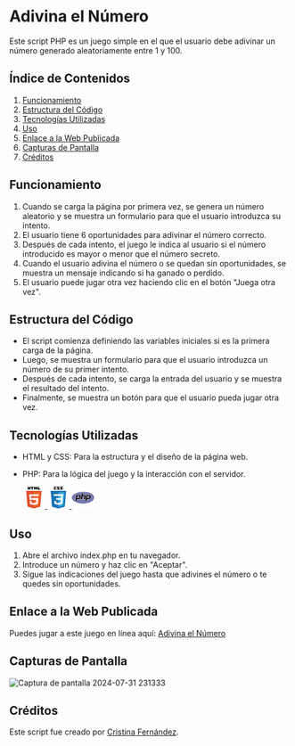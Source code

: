 # Adivina el Número

Este script PHP es un juego simple en el que el usuario debe adivinar un número generado aleatoriamente entre 1 y 100.

## Índice de Contenidos
1. [Funcionamiento](#funcionamiento)
2. [Estructura del Código](#estructura-del-código)
3. [Tecnologías Utilizadas](#tecnologías-utilizadas)
4. [Uso](#uso)
5. [Enlace a la Web Publicada](#enlace-a-la-web-publicada)
6. [Capturas de Pantalla](#capturas-de-pantalla)
7. [Créditos](#créditos)

## Funcionamiento

1. Cuando se carga la página por primera vez, se genera un número aleatorio y se muestra un formulario para que el usuario introduzca su intento.
2. El usuario tiene 6 oportunidades para adivinar el número correcto.
3. Después de cada intento, el juego le indica al usuario si el número introducido es mayor o menor que el número secreto.
4. Cuando el usuario adivina el número o se quedan sin oportunidades, se muestra un mensaje indicando si ha ganado o perdido.
5. El usuario puede jugar otra vez haciendo clic en el botón "Juega otra vez".

## Estructura del Código

- El script comienza definiendo las variables iniciales si es la primera carga de la página.
- Luego, se muestra un formulario para que el usuario introduzca un número de su primer intento.
- Después de cada intento, se carga la entrada del usuario y se muestra el resultado del intento.
- Finalmente, se muestra un botón para que el usuario pueda jugar otra vez.

## Tecnologías Utilizadas

- HTML y CSS: Para la estructura y el diseño de la página web.
- PHP: Para la lógica del juego y la interacción con el servidor.


  <a href="https://www.w3.org/html/" target="_blank" rel="noreferrer"> <img src="https://raw.githubusercontent.com/devicons/devicon/master/icons/html5/html5-original-wordmark.svg" alt="HTML5" width="40" height="40"/> </a>
  <a href="https://www.w3schools.com/css/" target="_blank" rel="noreferrer"> <img src="https://raw.githubusercontent.com/devicons/devicon/master/icons/css3/css3-original-wordmark.svg" alt="CSS3" width="40" height="40"/> </a>
  <a href="https://www.php.net" target="_blank" rel="noreferrer"> <img src="https://raw.githubusercontent.com/devicons/devicon/master/icons/php/php-original.svg" alt="PHP" width="40" height="40"/> </a>

## Uso

1. Abre el archivo index.php en tu navegador.
2. Introduce un número y haz clic en "Aceptar".
3. Sigue las indicaciones del juego hasta que adivines el número o te quedes sin oportunidades.

## Enlace a la Web Publicada

Puedes jugar a este juego en línea aquí: [Adivina el Número](https://cristinafernandezfernandez.000webhostapp.com/adivina_numero/index.php)

## Capturas de Pantalla

![Captura de pantalla 2024-07-31 231333](https://github.com/user-attachments/assets/37ba66da-2c0c-4759-8c26-ebf0847f10e0)


## Créditos

Este script fue creado por [Cristina Fernández](https://github.com/CristinaFdezFdez/).
